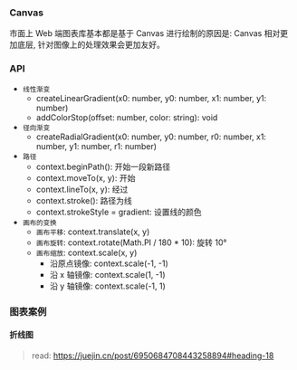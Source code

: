 ### Canvas

市面上 Web 端图表库基本都是基于 Canvas 进行绘制的原因是: Canvas 相对更加底层, 针对图像上的处理效果会更加友好。

### API

* `线性渐变`
  * createLinearGradient(x0: number, y0: number, x1: number, y1: number)
  * addColorStop(offset: number, color: string): void
* `径向渐变`
  * createRadialGradient(x0: number, y0: number, r0: number, x1: number, y1: number, r1: number)
* `路径`
  * context.beginPath(): 开始一段新路径
  * context.moveTo(x, y): 开始
  * context.lineTo(x, y): 经过
  * context.stroke(): 路径为线
  * context.strokeStyle = gradient: 设置线的颜色
* `画布的变换`
  * `画布平移`: context.translate(x, y)
  * `画布旋转`: context.rotate(Math.PI / 180 * 10): 旋转 10°
  * `画布缩放`: context.scale(x, y)
    * 沿原点镜像: context.scale(-1, -1)
    * 沿 x 轴镜像: context.scale(1, -1)
    * 沿 y 轴镜像: context.scale(-1, 1)

### 图表案例

#### 折线图

> read: https://juejin.cn/post/6950684708443258894#heading-18